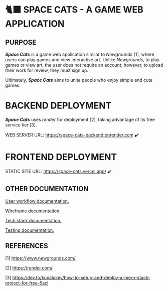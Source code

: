 # 🐈‍⬛ SPACE CATS - A GAME WEB APPLICATION

## PURPOSE

_**Space Cats**_ is a game web application similar to _Newgrounds_ [1], where users can play games and view interactive art. Unlike _Newgrounds_, to play games or view art, the user does not require an account; however, to upload their work for review, they must sign up.

Ultimately, _**Space Cats**_ aims to unite people who enjoy simple and cute games.

# BACKEND DEPLOYMENT

_**Space Cats**_ uses _render_ for deployment [2], taking advantage of its free service tier [3].

WEB SERVER URL: https://space-cats-backend.onrender.com ✔️

# FRONTEND DEPLOYMENT

STATIC SITE URL: https://space-cats.vercel.app/ ✔️

## OTHER DOCUMENTATION

[User workflow documentation.](docs/design/user_flow.md)

[Wireframe documentation.](docs/design/wireframes.md)

[Tech stack documentation.](docs/tech/tech_stack.md)

[Testing documentation.](docs/tech/discarded_tech.md)

## REFERENCES

[1] https://www.newgrounds.com/

[2] https://render.com/

[3] https://dev.to/kunalukey/how-to-setup-and-deploy-a-mern-stack-project-for-free-5acl
